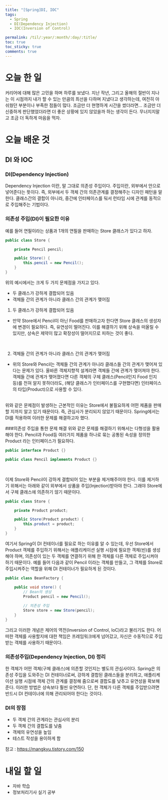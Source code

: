 ```yaml
---
title: "[Spring]DI, IOC"
tags:
  - Spring
  - DI(Dependency Injection)
  - IOC(Inversion of Control)

permalink: /til/:year/:month/:day/:title/
toc: true
toc_sticky: true
comments: true
---
```


# 오늘 한 일
커리어에 대해 많은 고민을 하며 하루를 보냈다. 지난 작년, 그리고 올해의 절반이 지나는 이 시점까지
내가 할 수 있는 만큼의 최선을 다하며 지냈다고 생각하는데, 여전히 아쉬웠던 부분이나 부족한 점들이 많다.
조금만 더 현명하게 시간을 썼더라면... 조금만 더 신중하게 판단했었더라면 더 좋은 상황에 있지 않았을까 하는 생각이 든다.
무너지지말고 조금 더 독하게 마음을 먹자.

# 오늘 배운 것

## DI 와 IOC
### DI(Dependency Injection)
Dependency Injection 이란, 말 그대로 의존성 주입이다. 주입이란, 외부에서 안으로 넣어준다는 뜻이다.
즉, 외부에서 두 객체 간의 의존관계를 결정해주는 디자인 패턴을 말한다. 클래스간의 결합이 아니라, 중간에 인터페이스를 둬서 런타임 시에 관계를 동적으로 주입해주는 기법이다.

### 의존성 주입(DI)이 필요한 이유
예를 들어 연필이라는 상품과 1개의 연필을 판매하는 Store 클래스가 있다고 하자.
```java
public class Store {

    private Pencil pencil;

    public Store() {
        this.pencil = new Pencil();
    }
}
```

위의 예시에서는 크게 두 가지 문제점을 가지고 있다.
* 두 클래스가 강하게 결합되어 있음
* 객체들 간의 관계가 아니라 클래스 간의 관계가 맺어짐

1. 두 클래스가 강하게 결합되어 있음
* 만약 Store에서 Pencil이 아닌 Food를 판매하고자 한다면 Store 클래스의 생성자에 변경이 필요하다. 즉, 유연성이 떨어진다. 이를 해결하기 위해 상속을 떠올릴 수 있지만, 상속은 제약이 많고 확장성이 떨어지므로 피하는 것이 좋다.

<br>

2. 객체들 간의 관계가 아니라 클래스 간의 관계가 맺어짐
* 위의 Store와 Pencil는 객체들 간의 관계가 아니라 클래스들 간의 관계가 맺어져 있다는 문제가 있다. 올바른 객체지향적 설계라면 객체들 간에 관계가 맺어져야 한다. 객체들 간에 관계가 맺어졌다면 다른 객체의 구체 클래스(Pencil인지 Food 인지 등)를 전혀 알지 못하더라도, (해당 클래스가 인터페이스를 구현했다면) 인터페이스의 타입(Product)으로 사용할 수 있다.

<br>
위와 같은 문제점이 발생하는 근본적인 이유는 Store에서 불필요하게 어떤 제품을 판매할 지까지 알고 있기 때문이다. 즉, 관심사가 분리되지 않았기 때문이다.
Spring에서는 DI를 적용하여 이러한 문제를 해결하고자 했다.


###의존성 주입을 통한 문제 해결
위와 같은 문제를 해결하기 위해서는 다형성을 활용해야 한다. Pencil과 Food등 여러가지 제품을 하나로 묶는 공통된 속성을 정의한 Product 라는 인터페이스가 필요하다.
```java
public interface Product {}

public class Pencil implements Product {}
```
<br>

이제 Store와 Pencil이 강하게 결합되어 있는 부분을 제거해주어야 한다.
이를 제거하기 위해서는 아래와 같이 외부에서 상품을 주입(Injection)받아야 한다.
그래야 Store에서 구체 클래스에 의존하기 않기 때문이다.
```java
public class Store {

    private Product product;

    public Store(Product product) {
        this.product = product;
    }
}
```
여기서 Spring이 DI 컨테이너를 필요로 하는 이유를 알 수 있는데, 우선 Store에서 Product 객체를 주입하기 위해서는 애플리케이션 실행 시점에 필요한 객체(빈)를 생성해야 하며, 의존성이 있는 두 객체를 연결하기 위해 한 객체를 다른 객체로 주입시켜야 하기 때문이다.
예를 들어 다음과 같이 Pencil 이라는 객체를 만들고, 그 객체를 Store로 주입시켜주는 역할을 위해 DI 컨테이너가 필요하게 된 것이다.

```java
public class BeanFactory {

    public void store() {
        // Bean의 생성
        Product pencil = new Pencil();
    
        // 의존성 주입
        Store store = new Store(pencil);
    }
}
```
그리고 이러한 개념은 제어의 역전(Inversion of Control, IoC)라고 불리기도 한다. 어떠한 객체를 사용할지에 대한 책임은 프레임워크에게 넘어갔고, 자신은 수동적으로 주입받는 객체를 사용하기 때문이다.


### 의존성주입(Dependency Injection, DI) 정리
한 객체가 어떤 객체(구체 클래스)에 의존할 것인지는 별도의 관심사이다.
Spring은 의존성 주입을 도와주는 DI 컨테이너로써, 강하게 결합된 클래스들을 분리하고, 애플리케이션 실행 시점에 
객체 간의 관계를 결정해 줌으로써 결합도를 낮추고 유연성을 확보해준다. 
이러한 방법은 상속보다 훨씬 유연하다. 단, 한 객체가 다른 객체를 주입받으려면 
반드시 DI 컨테이너에 의해 관리되어야 한다는 것이다.

### DI의 장점
* 두 객체 간의 관계라는 관심사의 분리
* 두 객체 간의 결합도를 낮춤
* 객체의 유연성을 높임
* 테스트 작성을 용이하게 함

참고 : https://mangkyu.tistory.com/150

# 내일 할 일
- 자바 학습
- 정보처리기사 실기 공부

